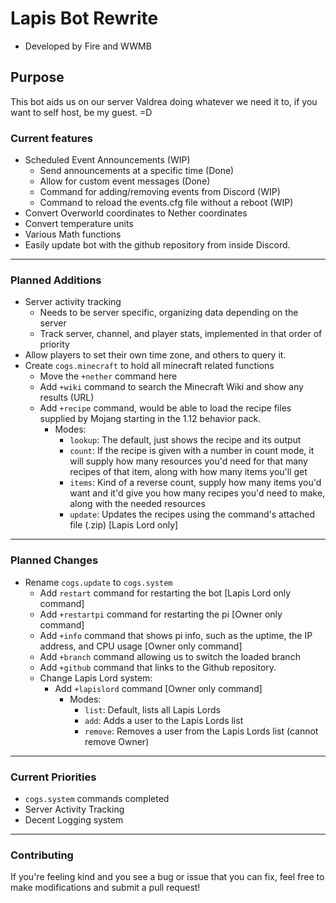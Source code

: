 # Lapis Bot Rewrite
* Developed by Fire and WWMB

## Purpose
This bot aids us on our server Valdrea doing whatever we need it to, if you want to self host, be my guest. =D

### Current features
* Scheduled Event Announcements (WIP)
  * Send announcements at a specific time (Done)
  * Allow for custom event messages (Done)
  * Command for adding/removing events from Discord (WIP)
  * Command to reload the events.cfg file without a reboot (WIP)
* Convert Overworld coordinates to Nether coordinates
* Convert temperature units
* Various Math functions
* Easily update bot with the github repository from inside Discord.
___
### Planned Additions
* Server activity tracking
  * Needs to be server specific, organizing data depending on the server
  * Track server, channel, and player stats, implemented in that order of priority
* Allow players to set their own time zone, and others to query it.
* Create `cogs.minecraft` to hold all minecraft related functions
  * Move the `+nether` command here
  * Add `+wiki` command to search the Minecraft Wiki and show any results (URL)
  * Add `+recipe` command, would be able to load the recipe files supplied by Mojang starting in the 1.12 behavior pack.
    * Modes:
      * `lookup`: The default, just shows the recipe and its output
      * `count`: If the recipe is given with a number in count mode, it will supply how many resources you'd need for that many recipes of that item, along with how many items you'll get
      * `items`: Kind of a reverse count, supply how many items you'd want and it'd give you how many recipes you'd need to make, along with the needed resources
      * `update`: Updates the recipes using the command's attached file (.zip) [Lapis Lord only]
___
### Planned Changes
* Rename `cogs.update` to `cogs.system`
  * Add `restart` command for restarting the bot [Lapis Lord only command]
  * Add `+restartpi` command for restarting the pi [Owner only command]
  * Add `+info` command that shows pi info, such as the uptime, the IP address, and CPU usage [Owner only command]
  * Add `+branch` command allowing us to switch the loaded branch
  * Add `+github` command that links to the Github repository.
  * Change Lapis Lord system:
    * Add `+lapislord` command [Owner only command]
      * Modes:
        * `list`: Default, lists all Lapis Lords
        * `add`: Adds a user to the Lapis Lords list
        * `remove`: Removes a user from the Lapis Lords list (cannot remove Owner)
___
### Current Priorities
* `cogs.system` commands completed
* Server Activity Tracking
* Decent Logging system
___
### Contributing
If you're feeling kind and you see a bug or issue that you can fix, feel free to make modifications and submit a pull request!
